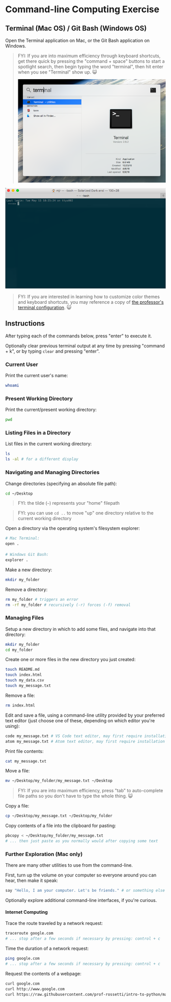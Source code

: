 # Command-line Computing Exercise

## Terminal (Mac OS) / Git Bash (Windows OS)

Open the Terminal application on Mac, or the Git Bash application on Windows.

> FYI: If you are into maximum efficiency through keyboard shortcuts, get there quick by pressing the "command + space" buttons to start a spotlight search, then begin typing the word "terminal", then hit enter when you see "Terminal" show up. :smiley_cat:
>
> ![a screenshot of the terminal app showing up as a result of a spotlight search](/img/exercises/command-line-computing/mac-shortcut.png)

![a screenshot of the terminal](/img/exercises/command-line-computing/mac-terminal.png)

> FYI: If you are interested in learning how to customize color themes and keyboard shortcuts, you may reference a copy of [the professor's terminal configuration](mac-terminal-config.md). :smiley_cat:

## Instructions

After typing each of the commands below, press "enter" to execute it.

Optionally clear previous terminal output at any time by pressing "command + k", or by typing `clear` and pressing "enter".

### Current User

Print the current user's name:

```sh
whoami
```

### Present Working Directory

Print the current/present working directory:

```sh
pwd
```

### Listing Files in a Directory

List files in the current working directory:

```sh
ls
ls -al # for a different display
```

### Navigating and Managing Directories

Change directories (specifying an absolute file path):

```sh
cd ~/Desktop
```

> FYI: the tilde (`~`) represents your "home" filepath

> FYI: you can use `cd ..` to move "up" one directory relative to the current working directory

Open a directory via the operating system's filesystem explorer:

```sh
# Mac Terminal:
open .

# Windows Git Bash:
explorer .
```

Make a new directory:

```sh
mkdir my_folder
```

Remove a directory:

```sh
rm my_folder # triggers an error
rm -rf my_folder # recursively (-r) forces (-f) removal
```

### Managing Files

Setup a new directory in which to add some files, and navigate into that directory:

```sh
mkdir my_folder
cd my_folder
```

Create one or more files in the new directory you just created:

```sh
touch README.md
touch index.html
touch my_data.csv
touch my_message.txt
```

Remove a file:

```sh
rm index.html
```

Edit and save a file, using a command-line utility provided by your preferred text editor (just choose one of these, depending on which editor you're using):

```sh
code my_message.txt # VS Code text editor, may first require installation of shell commands from the settings
atom my_message.txt # Atom text editor, may first require installation of shell commands from the settings
```

Print file contents:

```sh
cat my_message.txt
```

Move a file:

```sh
mv ~/Desktop/my_folder/my_message.txt ~/Desktop
```

> FYI: If you are into maximum efficiency, press "tab" to auto-complete file paths so you don't have to type the whole thing. :smiley_cat:

Copy a file:

```sh
cp ~/Desktop/my_message.txt ~/Desktop/my_folder
```

Copy contents of a file into the clipboard for pasting:

```sh
pbcopy < ~/Desktop/my_folder/my_message.txt
# ... then just paste as you normally would after copying some text
```

### Further Exploration (Mac only)

There are many other utilities to use from the command-line.

First, turn up the volume on your computer so everyone around you can hear, then make it speak:

```sh
say "Hello, I am your computer. Let's be friends." # or something else polite and appropriate
```

Optionally explore additional command-line interfaces, if you're curious.

#### Internet Computing

Trace the route traveled by a network request:

```sh
traceroute google.com
# ... stop after a few seconds if necessary by pressing: control + c
```

Time the duration of a network request:

```sh
ping google.com
# ... stop after a few seconds if necessary by pressing: control + c
```

Request the contents of a webpage:

```sh
curl google.com
curl http://www.google.com
curl https://raw.githubusercontent.com/prof-rossetti/intro-to-python/master/data/products.json
```
